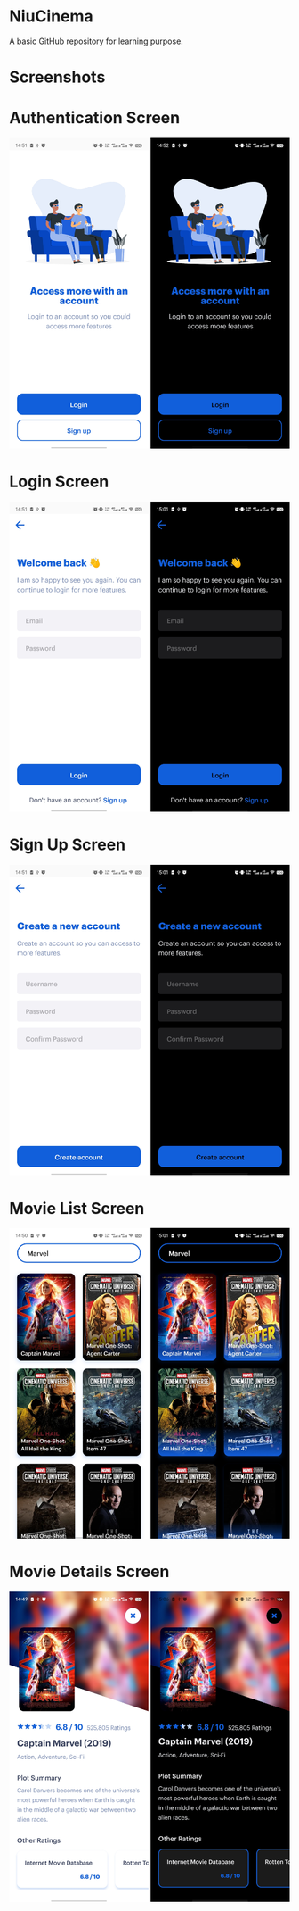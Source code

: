 # NiuCinema

A basic GitHub repository for learning purpose.

# Screenshots

# Authentication Screen

<p float="left">
 <img src='screenshots/light_auth.jpg' width="250" />
 <img src='screenshots/dark_auth.jpg' width="250" />
</p>

# Login Screen

<p float="left">
 <img src='screenshots/light_login.jpg' width="250" />
 <img src='screenshots/dark_login.jpg' width="250" />
</p>

# Sign Up Screen

<p float="left">
 <img src='screenshots/light_sign_up.jpg' width="250" />
 <img src='screenshots/dark_signup.jpg' width="250" />
</p>

# Movie List Screen

<p float="left">
 <img src='screenshots/light_movie_list.jpg' width="250" />
 <img src='screenshots/dark_movie_list.jpg' width="250" />
</p>

# Movie Details Screen

<p float="left">
 <img src='screenshots/light_movie_details.jpg' width="250" />
 <img src='screenshots/dark_movie_details.jpg' width="250" />
</p>
